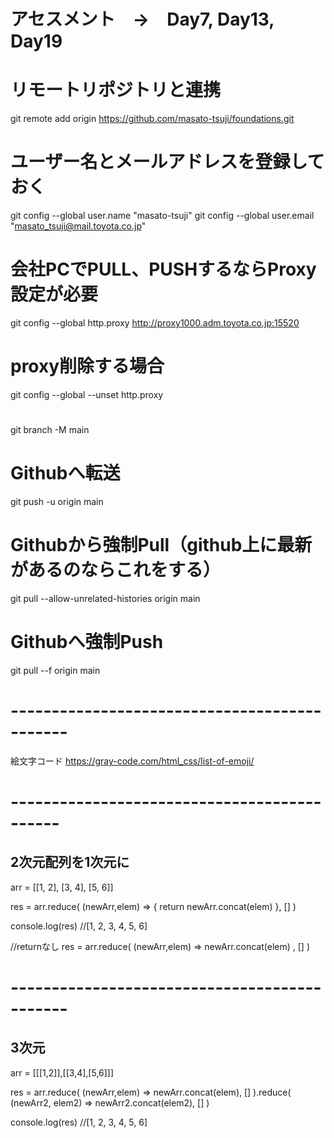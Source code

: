 
# アセスメント　→　Day7, Day13, Day19



# リモートリポジトリと連携
git remote add origin https://github.com/masato-tsuji/foundations.git


# ユーザー名とメールアドレスを登録しておく
git config --global user.name "masato-tsuji"
git config --global user.email "masato_tsuji@mail.toyota.co.jp"


# 会社PCでPULL、PUSHするならProxy設定が必要
git config --global http.proxy http://proxy1000.adm.toyota.co.jp:15520

# proxy削除する場合
git config --global --unset http.proxy


# 
git branch -M main  


# Githubへ転送
git push -u origin main


# Githubから強制Pull（github上に最新があるのならこれをする）
git pull --allow-unrelated-histories  origin main


# Githubへ強制Push
git pull --f  origin main


# ---------------------------------------------
絵文字コード
https://gray-code.com/html_css/list-of-emoji/


# --------------------------------------------
## 2次元配列を1次元に
arr = [[1, 2], [3, 4], [5, 6]]

res = arr.reduce( (newArr,elem) => {
  return  newArr.concat(elem)
}, [] )

console.log(res)   //[1, 2, 3, 4, 5, 6]

//returnなし
res = arr.reduce( (newArr,elem) => 
   newArr.concat(elem)
, [] )

# ---------------------------------------------
## 3次元
arr = [[[1,2]],[[3,4],[5,6]]]

res = arr.reduce( (newArr,elem) => 
            newArr.concat(elem), [] 
            ).reduce( (newArr2, elem2) => 
            newArr2.concat(elem2), [] )

console.log(res) //[1, 2, 3, 4, 5, 6]